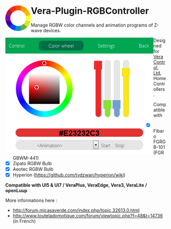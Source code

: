 # <img align="left" src="media/rgbcontroller_logo.png"> Vera-Plugin-RGBController

Manage RGBW color channels and animation programs of Z-wave devices.

<img align="left" src="media/rgbcontroller_panel.png"> Designed for [Vera Control, Ltd.](http://getvera.com/) Home Controllers.

Compatible with
- [X] Fibaro FGRGB-101 (FGRGBWM-441)
- [X] Zipato RGBW Bulb
- [X] Aeotec RGBW Bulb
- [X] Hyperion (https://github.com/tvdzwan/hyperion/wiki)

**Compatible with UI5 & UI7 / VeraPlus, VeraEdge, Vera3, VeraLite / openLuup**

More informations here :
- http://forum.micasaverde.com/index.php/topic,32613.0.html
- http://www.touteladomotique.com/forum/viewtopic.php?f=48&t=14736 (in French)
